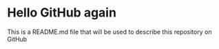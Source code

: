 # Hello GitHub again

This is a README.md file that will be used to describe this
repository on GitHub

